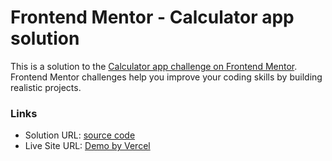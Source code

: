 # Frontend Mentor - Calculator app solution

This is a solution to the [Calculator app challenge on Frontend Mentor](https://www.frontendmentor.io/challenges/calculator-app-9lteq5N29). Frontend Mentor challenges help you improve your coding skills by building realistic projects. 


### Links

- Solution URL: [source code](https://github.com/agustrinaldokurniawan/Calculator-app)
- Live Site URL: [Demo by Vercel](https://calculator-app-lovat.vercel.app/)
